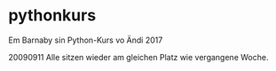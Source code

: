# pythonkurs
Em Barnaby sin Python-Kurs vo Ändi 2017

20090911 Alle sitzen wieder am gleichen Platz wie vergangene Woche.
